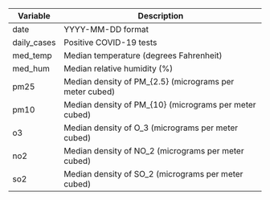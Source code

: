 | Variable    | Description                                                                                                 |
|-------------|-------------------------------------------------------------------------------------------------------------|
| date        | YYYY-MM-DD format                                                                                           |
| daily_cases | Positive COVID-19 tests                                                                                     |
| med_temp    | Median temperature (degrees Fahrenheit)                                                                     |
| med_hum     | Median relative humidity (%)                                                                                |
| pm25        | Median density of PM_{2.5} (micrograms per meter cubed)                                                     |
| pm10        | Median density of PM_{10} (micrograms per meter cubed)                                                      |
| o3          | Median density of O_3 (micrograms per meter cubed)                                                          |
| no2         | Median density of NO_2 (micrograms per meter cubed)                                                         |
| so2         | Median density of SO_2 (micrograms per meter cubed)                                                         |

